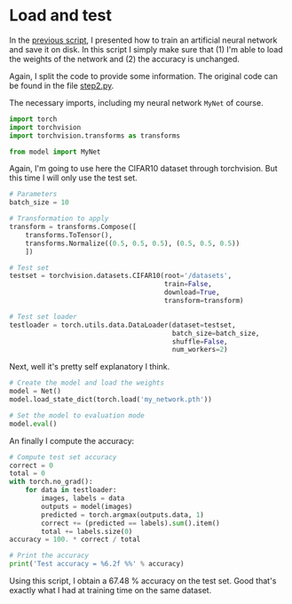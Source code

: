 # Load and test

In the [previous script](step1.md), I presented how to train an artificial neural network and save it on disk. In this script I simply make sure that (1) I'm able to load the weights of the network and (2) the accuracy is unchanged.

Again, I split the code to provide some information. The original code can be found in the file [step2.py](step2.py).

The necessary imports, including my neural network `MyNet` of course.

```python
import torch
import torchvision
import torchvision.transforms as transforms

from model import MyNet
```

Again, I'm going to use here the CIFAR10 dataset through torchvision. But this time I will only use the test set.

```python
# Parameters
batch_size = 10

# Transformation to apply
transform = transforms.Compose([
    transforms.ToTensor(),
    transforms.Normalize((0.5, 0.5, 0.5), (0.5, 0.5, 0.5))
    ])

# Test set
testset = torchvision.datasets.CIFAR10(root='/datasets',
                                       train=False,
                                       download=True,
                                       transform=transform)

# Test set loader
testloader = torch.utils.data.DataLoader(dataset=testset,
                                         batch_size=batch_size,
                                         shuffle=False,
                                         num_workers=2)
```

Next, well it's pretty self explanatory I think.

```python
# Create the model and load the weights
model = Net()
model.load_state_dict(torch.load('my_network.pth'))

# Set the model to evaluation mode
model.eval()
```

An finally I compute the accuracy:

```python
# Compute test set accuracy
correct = 0
total = 0
with torch.no_grad():
    for data in testloader:
        images, labels = data
        outputs = model(images)
        predicted = torch.argmax(outputs.data, 1)
        correct += (predicted == labels).sum().item()
        total += labels.size(0)
accuracy = 100. * correct / total

# Print the accuracy
print('Test accuracy = %6.2f %%' % accuracy)
```

Using this script, I obtain a 67.48 % accuracy on the test set. Good that's exactly what I had at training time on the same dataset.